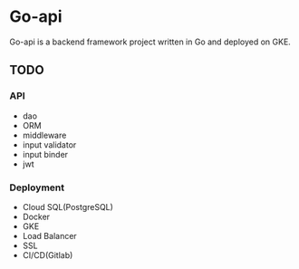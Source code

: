 # Go-api

Go-api is a backend framework project written in Go and deployed on GKE.

## TODO

### API

* dao
* ORM
* middleware
* input validator
* input binder
* jwt

### Deployment

* Cloud SQL(PostgreSQL)
* Docker
* GKE
* Load Balancer
* SSL
* CI/CD(Gitlab)

